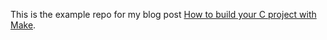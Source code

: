 This is the example repo for my blog post [How to build your C project with Make](https://austinwritescode.com/blog/how-to-build-your-c-project-with-make).